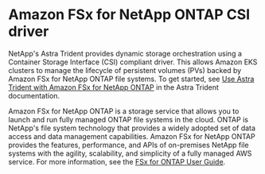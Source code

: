 # Amazon FSx for NetApp ONTAP CSI driver<a name="fsx-ontap"></a>

NetApp's Astra Trident provides dynamic storage orchestration using a Container Storage Interface \(CSI\) compliant driver\. This allows Amazon EKS clusters to manage the lifecycle of persistent volumes \(PVs\) backed by Amazon FSx for NetApp ONTAP file systems\. To get started, see [Use Astra Trident with Amazon FSx for NetApp ONTAP](https://docs.netapp.com/us-en/trident/trident-use/trident-fsx.html) in the Astra Trident documentation\.

Amazon FSx for NetApp ONTAP is a storage service that allows you to launch and run fully managed ONTAP file systems in the cloud\. ONTAP is NetApp's file system technology that provides a widely adopted set of data access and data management capabilities\. Amazon FSx for NetApp ONTAP provides the features, performance, and APIs of on\-premises NetApp file systems with the agility, scalability, and simplicity of a fully managed AWS service\. For more information, see the [FSx for ONTAP User Guide](https://docs.aws.amazon.com/fsx/latest/ONTAPGuide/what-is-fsx-ontap.html)\.